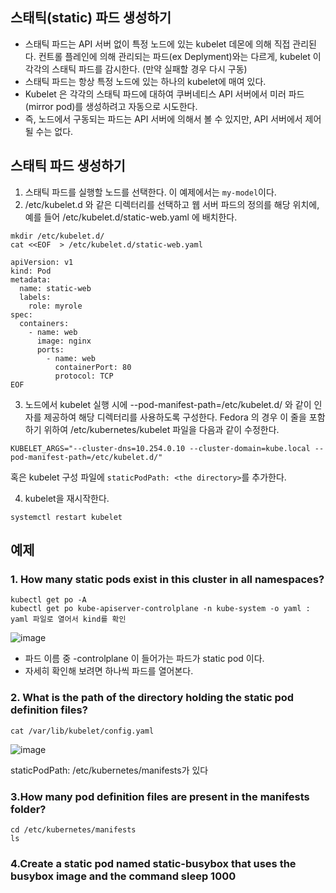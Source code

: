 ## 스태틱(static) 파드 생성하기
- 스태틱 파드는 API 서버 없이 특정 노드에 있는 kubelet 데몬에 의해 직접 관리된다. 컨트롤 플레인에 의해 관리되는 파드(ex Deplyment)와는 다르게,
kubelet 이 각각의 스태틱 파드를 감시한다. (만약 실패할 경우 다시 구동)
- 스태틱 파드는 항상 특정 노드에 있는 하나의 kubelet에 매여 있다.
- Kubelet 은 각각의 스태틱 파드에 대하여 쿠버네티스 API 서버에서 미러 파드(mirror pod)를 생성하려고 자동으로 시도한다.
- 즉, 노드에서 구동되는 파드는 API 서버에 의해서 볼 수 있지만, API 서버에서 제어될 수는 없다.

## 스태틱 파드 생성하기

1. 스태틱 파드를 실행할 노드를 선택한다. 이 예제에서는 `my-model`이다.
2.  /etc/kubelet.d 와 같은 디렉터리를 선택하고 웹 서버 파드의 정의를 해당 위치에, 예를 들어 /etc/kubelet.d/static-web.yaml 에 배치한다.

```
mkdir /etc/kubelet.d/
cat <<EOF  > /etc/kubelet.d/static-web.yaml

apiVersion: v1
kind: Pod
metadata:
  name: static-web
  labels:
    role: myrole
spec:
  containers:
    - name: web
      image: nginx
      ports:
        - name: web
          containerPort: 80
          protocol: TCP
EOF
```

3. 노드에서 kubelet 실행 시에 --pod-manifest-path=/etc/kubelet.d/ 와 같이 인자를 제공하여 해당 디렉터리를 사용하도록 구성한다. Fedora 의 경우 이 줄을 포함하기 위하여 /etc/kubernetes/kubelet 파일을 다음과 같이 수정한다.

```
KUBELET_ARGS="--cluster-dns=10.254.0.10 --cluster-domain=kube.local --pod-manifest-path=/etc/kubelet.d/"
```
혹은 kubelet 구성 파일에 `staticPodPath: <the directory>`를 추가한다.

4. kubelet을 재시작한다.
```
systemctl restart kubelet
```

## 예제

### 1. How many static pods exist in this cluster in all namespaces?

```
kubectl get po -A
kubectl get po kube-apiserver-controlplane -n kube-system -o yaml : yaml 파일로 열어서 kind를 확인
```

![image](https://user-images.githubusercontent.com/81672260/168933913-f57cd0f8-d186-4331-8807-3547d82149bc.png)

- 파드 이름 중 -controlplane 이 들어가는 파드가 static pod 이다.
- 자세히 확인해 보려면 하나씩 파드를 열어본다.

### 2. What is the path of the directory holding the static pod definition files?
```
cat /var/lib/kubelet/config.yaml
```
![image](https://user-images.githubusercontent.com/81672260/168935323-8a891795-a617-4a06-a0b4-2a81db20cb65.png)

staticPodPath: /etc/kubernetes/manifests가 있다

### 3.How many pod definition files are present in the manifests folder?

```
cd /etc/kubernetes/manifests
ls
```

### 4.Create a static pod named static-busybox that uses the busybox image and the command sleep 1000
